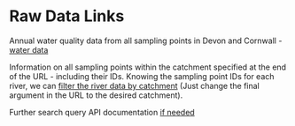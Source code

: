 # Raw Data Links

Annual water quality data from all sampling points in Devon and Cornwall - [water data](https://environment.data.gov.uk/water-quality/view/download/new)

Information on all sampling points within the catchment specified at the end of the URL - including their IDs. Knowing the sampling point IDs for each river, we can [filter the river data by catchment](https://environment.data.gov.uk/water-quality/id/sampling-point.html?search=hayle) (Just change the final argument in the URL to the desired catchment).

Further search query API documentation [if needed](https://environment.data.gov.uk/water-quality/view/doc/reference)